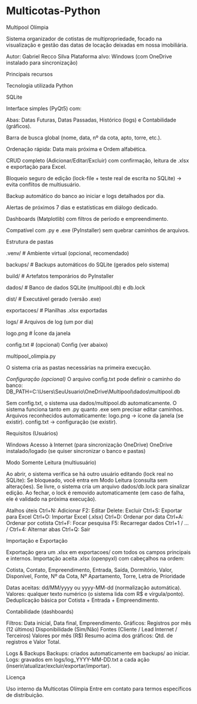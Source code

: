 # Multicotas-Python
Multipool Olímpia

Sistema organizador de cotistas de multipropriedade, focado na visualização e gestão das datas de locação deixadas em nossa imobiliária.

Autor: Gabriel Recco Silva
Plataforma alvo: Windows (com OneDrive instalado para sincronização)

Principais recursos

Tecnologia utilizada Python

SQLite

Interface simples (PyQt5) com:

Abas: Datas Futuras, Datas Passadas, Histórico (logs) e Contabilidade (gráficos).

Barra de busca global (nome, data, nº da cota, apto, torre, etc.).

Ordenação rápida: Data mais próxima e Ordem alfabética.

CRUD completo (Adicionar/Editar/Excluir) com confirmação, leitura de .xlsx e exportação para Excel.

Bloqueio seguro de edição (lock-file + teste real de escrita no SQLite) → evita conflitos de multiusuário.

Backup automático do banco ao iniciar e logs detalhados por dia.

Alertas de próximos 7 dias e estatísticas em diálogo dedicado.

Dashboards (Matplotlib) com filtros de período e empreendimento.

Compatível com .py e .exe (PyInstaller) sem quebrar caminhos de arquivos.


Estrutura de pastas

.venv/   # Ambiente virtual (opcional, recomendado)

backups/         # Backups automáticos do SQLite (gerados pelo sistema)

build/           # Artefatos temporários do PyInstaller

dados/           # Banco de dados SQLite (multipool.db) e db.lock

dist/            # Executável gerado (versão .exe)

exportacoes/     # Planilhas .xlsx exportadas

logs/            # Arquivos de log (um por dia)

logo.png         # Ícone da janela

config.txt       # (opcional) Config (ver abaixo)

multipool_olimpia.py

O sistema cria as pastas necessárias na primeira execução.

*Configuração (opcional)*
O arquivo config.txt pode definir o caminho do banco:
DB_PATH=C:\Users\SeuUsuario\OneDrive\Multipool\dados\multipool.db

Sem config.txt, o sistema usa dados/multipool.db automaticamente.
O sistema funciona tanto em .py quanto .exe sem precisar editar caminhos.
Arquivos reconhecidos automaticamente:
logo.png → ícone da janela (se existir).
config.txt → configuração (se existir).

Requisitos (Usuários)

Windows
Acesso à Internet (para sincronização OneDrive)
OneDrive instalado/logado (se quiser sincronizar o banco e pastas)


Modo Somente Leitura (multiusuário)

Ao abrir, o sistema verifica se há outro usuário editando (lock real no SQLite):
Se bloqueado, você entra em Modo Leitura (consulta sem alterações).
Se livre, o sistema cria um arquivo dados/db.lock para sinalizar edição.
Ao fechar, o lock é removido automaticamente (em caso de falha, ele é validado na próxima execução).

Atalhos úteis
Ctrl+N: Adicionar
F2: Editar
Delete: Excluir
Ctrl+S: Exportar para Excel
Ctrl+O: Importar Excel (.xlsx)
Ctrl+D: Ordenar por data
Ctrl+A: Ordenar por cotista
Ctrl+F: Focar pesquisa
F5: Recarregar dados
Ctrl+1 / … / Ctrl+4: Alternar abas
Ctrl+Q: Sair

Importação e Exportação

Exportação gera um .xlsx em exportacoes/ com todos os campos principais e internos.
Importação aceita .xlsx (openpyxl) com cabeçalhos na ordem:

Cotista, Contato, Empreendimento, Entrada, Saída, Dormitório, Valor,
Disponível, Fonte, Nº da Cota, Nº Apartamento, Torre, Letra de Prioridade

Datas aceitas: dd/MM/yyyy ou yyyy-MM-dd (normalização automática).
Valores: qualquer texto numérico (o sistema lida com R$ e vírgula/ponto).
Deduplicação básica por Cotista + Entrada + Empreendimento.


Contabilidade (dashboards)

Filtros: Data inicial, Data final, Empreendimento.
Gráficos:
Registros por mês (12 últimos)
Disponibilidade (Sim/Não)
Fontes (Cliente / Lead Internet / Terceiros)
Valores por mês (R$)
Resumo acima dos gráficos: Qtd. de registros e Valor Total.

Logs & Backups
Backups: criados automaticamente em backups/ ao iniciar.
Logs: gravados em logs/log_YYYY-MM-DD.txt a cada ação (inserir/atualizar/excluir/exportar/importar).

Licença

Uso interno da Multicotas Olímpia
Entre em contato para termos específicos de distribuição.

